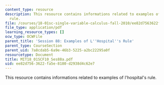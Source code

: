 ```yaml
---
content_type: resource
description: This resource contains informations related to examples of l'hospital's
  rule.
file: /courses/18-01sc-single-variable-calculus-fall-2010/ee82d7563622fa5e8180d2938d4c62e7_MIT18_01SCF10_Ses88a.pdf
file_type: application/pdf
learning_resource_types: []
ocw_type: OCWFile
parent_title: 'Session 88: Examples of L''Hospital''s Rule'
parent_type: CourseSection
parent_uid: 7a8cdab5-6a9e-46b3-5225-a2bc22295a0f
resourcetype: Document
title: MIT18_01SCF10_Ses88a.pdf
uid: ee82d756-3622-fa5e-8180-d2938d4c62e7
---
```

This resource contains informations related to examples of l'hospital's rule.